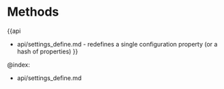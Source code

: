 
Methods
=======

{{api
- api/settings_define.md - redefines a single configuration property (or a hash of properties)
}}

@index:
- api/settings_define.md


